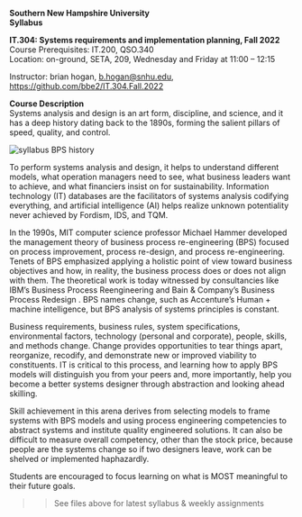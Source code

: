 **Southern New Hampshire University**  
**Syllabus**

**IT.304: Systems requirements and implementation planning, Fall 2022**  
Course Prerequisites: IT.200, QSO.340  
Location: on-ground, SETA, 209, Wednesday and Friday at 11:00 – 12:15  

Instructor: brian hogan, b.hogan@snhu.edu, https://github.com/bbe2/IT.304.Fall.2022  

**Course Description**    
Systems analysis and design is an art form, discipline, and science, and it has a deep history dating back to the 1890s, forming the salient pillars of speed, quality, and control.  

![syllabus BPS history](https://user-images.githubusercontent.com/59778456/188316766-53dca995-e649-48fa-9501-4687fcd0b6a7.JPG) 

To perform systems analysis and design, it helps to understand different models, what operation managers need to see, what business leaders want to achieve, and what financiers insist on for sustainability. Information technology (IT) databases are the facilitators of systems analysis codifying everything, and artificial intelligence (AI) helps realize unknown potentiality never achieved by Fordism, IDS, and TQM.  
 
In the 1990s, MIT computer science professor Michael Hammer developed the management theory of business process re-engineering (BPS) focused on process improvement, process re-design, and process re-engineering. Tenets of BPS emphasized applying a holistic point of view toward business objectives and how, in reality, the business process does or does not align with them. The theoretical work is today witnessed by consultancies like IBM’s Business Process Reengineering <IBM-BPRS> and Bain & Company’s Business Process Redesign <Bain>. BPS names change, such as Accenture’s Human + machine intelligence, but BPS analysis of systems principles is constant.  
 
Business requirements, business rules, system specifications, environmental factors, technology (personal and corporate), people, skills, and methods change. Change provides opportunities to tear things apart, reorganize, recodify, and demonstrate new or improved viability to constituents. IT is critical to this process, and learning how to apply BPS models will distinguish you from your peers and, more importantly, help you become a better systems designer through abstraction and looking ahead skilling.  

Skill achievement in this arena derives from selecting models to frame systems with BPS models and using process engineering competencies to abstract systems and institute quality engineered solutions. It can also be difficult to measure overall competency, other than the stock price, because people are the systems change so if two designers leave, work can be shelved or implemented haphazardly.   
 
Students are encouraged to focus learning on what is MOST meaningful to their future goals. 

>> See files above for latest syllabus & weekly assignments
